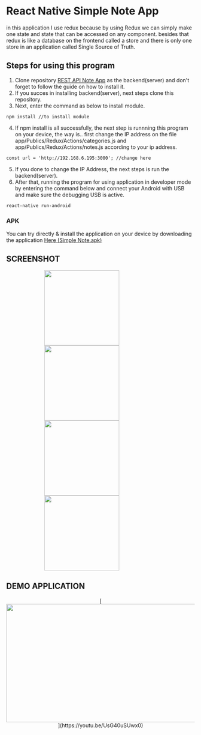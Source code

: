 # React Native Simple Note App
in this application I use redux because by using Redux we can simply make one state and state that can be accessed on any component. besides that redux is like a database on the frontend called a store and there is only one store in an application called Single Source of Truth.
## Steps for using this program
1. Clone repository [REST API Note App](https://github.com/ilhamyoga/RESTful-notes-app.git) as the backend(server) and don't forget to follow the guide on how to install it.
2. If you succes in installing backend(server), next steps clone this repository.
3. Next, enter the command as below to install module.
```
npm install //to install module
```
4. If npm install is all successfully, the next step is runnning this program on your device, the way is.. first change the IP address on the file app/Publics/Redux/Actions/categories.js and app/Publics/Redux/Actions/notes.js according to your ip address.
```
const url = 'http://192.168.6.195:3000'; //change here
```
5. If you done to change the IP Address, the next steps is run the backend(server).
6. After that, running the program for using application in developer mode by entering the command below and connect your Android with USB and make sure the debugging USB is active.
```
react-native run-android
```

### APK
You can try directly & install the application on your device by downloading the application [Here (Simple Note.apk)](https://drive.google.com/file/d/1WMAcmPkeOsbo7pmSi-msde0exP9zJlkx/view?usp=sharing)

## SCREENSHOT
<p align="center">
    <img src="https://raw.githubusercontent.com/ilhamyoga/notes-app-react-native-redux/master/screenshot/HomeScreen.png" width=200 align="center" style="margin-right:100px"/>
    <img src="https://raw.githubusercontent.com/ilhamyoga/notes-app-react-native-redux/master/screenshot/Drawer.png" width=200 align="center" style="margin-right:100px"/>
    <img src="https://raw.githubusercontent.com/ilhamyoga/notes-app-react-native-redux/master/screenshot/AddCategory.png" width=200 align="center" style="margin-right:100px"/>
    <img src="https://raw.githubusercontent.com/ilhamyoga/notes-app-react-native-redux/master/screenshot/AddNote.png" width=200 align="center" style="margin-right:100px"/>
</p>

## DEMO APPLICATION
<p align="center">
[<img src="https://img.youtube.com/vi/UsG40uSUwx0/maxresdefault.jpg" width="560" height="315">](https://youtu.be/UsG40uSUwx0)
</p>
